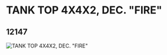 # TANK TOP 4X4X2, DEC. "FIRE"
## 12147
![TANK TOP 4X4X2, DEC. "FIRE"](https://lc-www-live-s.legocdn.com/media/bricks/5/2/6019825.jpg)